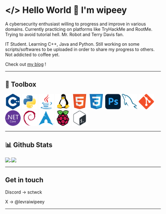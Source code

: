 # </> Hello World 🎩 I'm wipeey

A cybersecurity enthusiast willing to progress and improve in various domains. Currently practicing on platforms like TryHackMe and RootMe. Trying to avoid tutorial hell. Mr. Robot and Terry Davis fan.

IT Student. Learning C++, Java and Python. Still working on some scripts/softwares to be uploaded in order to share my progress to others. Not addicted to coffee yet.

Check out [my blog](https://wipeey.github.io/) !

---

## 🧰 Toolbox 

<img src="https://github.com/devicons/devicon/blob/master/icons/cplusplus/cplusplus-plain.svg" alt="C++" width="50" height="50" /> <img src="https://github.com/devicons/devicon/blob/master/icons/python/python-original.svg" alt="Python" width="50" height="50" /> <img src="https://github.com/devicons/devicon/blob/master/icons/java/java-original.svg" alt="Java" width="50" height="50" /> <img src="https://github.com/devicons/devicon/blob/master/icons/linux/linux-original.svg" alt="Linux" width="50" height="50" /> <img src="https://github.com/devicons/devicon/blob/master/icons/html5/html5-original.svg" alt="HTML5" width="50" height="50" /> <img src="https://github.com/devicons/devicon/blob/master/icons/css3/css3-original.svg" alt="CSS3" width="50" height="50" /> <img src="https://github.com/devicons/devicon/blob/master/icons/photoshop/photoshop-original.svg" alt="Photoshop" width="50" height="50" /> <img src="https://github.com/devicons/devicon/blob/master/icons/mysql/mysql-original.svg" alt="MySQL" width="50" height="50" /> 
<img src="https://github.com/devicons/devicon/blob/master/icons/git/git-original.svg" alt="GIT" width="50" height="50" /> <img src="https://github.com/devicons/devicon/blob/master/icons/dotnetcore/dotnetcore-original.svg" alt="DotNet" width="50" height="50" /> <img src="https://github.com/devicons/devicon/blob/master/icons/debian/debian-original.svg" alt="Debian" width="50" height="50" /> <img src="https://github.com/devicons/devicon/blob/master/icons/archlinux/archlinux-original.svg" alt="Arch" width="50" height="50" /> <img src="https://github.com/devicons/devicon/blob/master/icons/raspberrypi/raspberrypi-original.svg" alt="RaspberryPI" width="50" height="50" /> <img src="https://github.com/devicons/devicon/blob/master/icons/bash/bash-plain.svg" alt="Bash" width="50" height="50" />

---

## 📊 Github Stats

<a href="https://github.com/anuraghazra/github-readme-stats">
  <img height=180 align="center" src="https://github-readme-stats.vercel.app/api?username=wipeey&show_icons=true&theme=radical" />
</a>
<a href="https://github.com/anuraghazra/github-readme-stats">
  <img height=180 align="center" src="https://github-readme-stats.vercel.app/api/top-langs/?username=wipeey&theme=radical&exclude_repo=wipeey.github.io" />
</a>

---

## Get in touch

Discord → sctwck

X → @levraiwipeey

---
<!--
**twck789/twck789** is a ✨ _special_ ✨ repository because its `README.md` (this file) appears on your GitHub profile.

Here are some ideas to get you started:

- 🔭 I’m currently working on ...
- 🌱 I’m currently learning ...
- 👯 I’m looking to collaborate on ...
- 🤔 I’m looking for help with ...
- 💬 Ask me about ...
- 📫 How to reach me: ...
- 😄 Pronouns: ...
- ⚡ Fun fact: ...
-->
